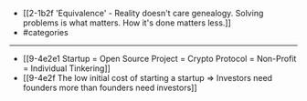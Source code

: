 - [[2-1b2f 'Equivalence' - Reality doesn't care genealogy. Solving problems is what matters. How it's done matters less.]]
- #categories
---
- [[9-4e2e1 Startup = Open Source Project = Crypto Protocol = Non-Profit = Individual Tinkering]]
- [[9-4e2f The low initial cost of starting a startup ⇒ Investors need founders more than founders need investors]]
